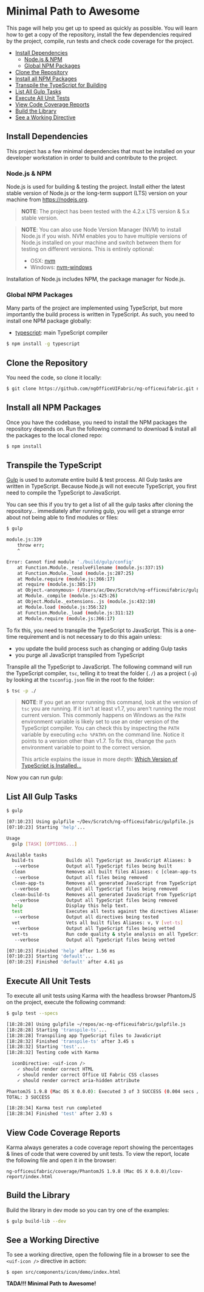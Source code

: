 # Minimal Path to Awesome

This page will help you get up to speed as quickly as possible. You will learn how to get a copy of the repository, install the few dependencies required by the project, compile, run tests and check code coverage for the project. 

- [Install Dependencies](#install-dependencies)
  - [Node.js & NPM](#nodejs--npm)
  - [Global NPM Packages](#global-npm-packages)
- [Clone the Repository](#clone-the-repository)
- [Install all NPM Packages](#install-all-npm-packages)
- [Transpile the TypeScript for Building](#transpile-the-typescript)
- [List All Gulp Tasks](#list-all-gulp-tasks)
- [Execute All Unit Tests](#execute-all-unit-tests)
- [View Code Coverage Reports](#view-code-coverage-reports)
- [Build the Library](#build-the-library)
- [See a Working Directive](#see-a-working-directive)

## Install Dependencies

This project has a few minimal dependencies that must be installed on your developer workstation in order to build and contribute to the project.

### Node.js & NPM

Node.js is used for building & testing the project. Install either the latest stable version of Node.js or the long-term support (LTS) version on your machine from https://nodejs.org.

> **NOTE**: The project has been tested with the 4.2.x LTS version & 5.x stable version. 

> **NOTE**: You can also use Node Version Manager (NVM) to install Node.js if you wish. NVM enables you to have multiple versions of Node.js installed on your machine and switch between them for testing on different versions. This is entirely optional: 
>  - OSX: [nvm](https://github.com/creationix/nvm)
>  - Windows: [nvm-windows](https://github.com/coreybutler/nvm-windows)

Installation of Node.js includes NPM, the package manager for Node.js.

### Global NPM Packages

Many parts of the project are implemented using TypeScript, but more importantly the build process is written in TypeScript. As such, you need to install one NPM package globally:

- [typescript](https://npmjs.com/package/typescript): main TypeScript compiler

```bash
$ npm install -g typescript
```

## Clone the Repository

You need the code, so clone it locally:

```bash
$ git clone https://github.com/ngOfficeUIFabric/ng-officeuifabric.git ng-officeuifabric
```

## Install all NPM Packages

Once you have the codebase, you need to install the NPM packages the repository depends on. Run the following command to download & install all the packages to the local cloned repo:

```bash
$ npm install
```

## Transpile the TypeScript

[Gulp](http://gulpjs.com) is used to automate entire build & test process. All Gulp tasks are written in TypeScript. Because Node.js will not execute TypeScript, you first need to compile the TypeScript to JavaScript. 

You can see this if you try to get a list of all the gulp tasks after cloning the repository... immediately after running gulp, you will get a strange error about not being able to find modules or files:

```bash
$ gulp

module.js:339
    throw err;
    ^

Error: Cannot find module './build/gulp/config'
    at Function.Module._resolveFilename (module.js:337:15)
    at Function.Module._load (module.js:287:25)
    at Module.require (module.js:366:17)
    at require (module.js:385:17)
    at Object.<anonymous> (/Users/ac/Dev/Scratch/ng-officeuifabric/gulpfile.js:3:16)
    at Module._compile (module.js:425:26)
    at Object.Module._extensions..js (module.js:432:10)
    at Module.load (module.js:356:32)
    at Function.Module._load (module.js:311:12)
    at Module.require (module.js:366:17)
```

To fix this, you need to transpile the TypeScript to JavaScript. This is a one-time requirement and is not necessary to do this again unless:
- you update the build process such as changing or adding Gulp tasks
- you purge all JavaScript transpiled from TypeScript

Transpile all the TypeScript to JavaScript. The following command will run the TypeScript compiler, `tsc`, telling it to treat the folder (`./`) as a project (`-p`) by looking at the `tsconfig.json` file in the root fo the folder:

```bash
$ tsc -p ./
```

> **NOTE**: If you get an error running this command, look at the version of `tsc` you are running. If it isn't at least v1.7, you aren't running the most current version. This commonly happens on Windows as the `PATH` environment variable is likely set to use an order version of the TypeScript compiler. You can check this by inspecting the `PATH` variable by executing `echo %PATH%` on the command line. Notice it points to a version other than v1.7. To fix this, change the `path` environment variable to point to the correct version. 
>
> This article explains the issue in more depth: [Which Version of TypeScript is Installed...](http://www.allenconway.net/2015/07/which-version-of-typescript-is.html)

Now you can run gulp:

## List All Gulp Tasks

```bash
$ gulp

[07:10:23] Using gulpfile ~/Dev/Scratch/ng-officeuifabric/gulpfile.js
[07:10:23] Starting 'help'...

Usage
  gulp [TASK] [OPTIONS...]

Available tasks
  build-ts            Builds all TypeScript as JavaScript Aliases: b
   --verbose          Output all TypeScript files being built
  clean               Removes all built files Aliases: c [clean-app-ts, clean-build-ts]
   --verbose          Output all files being removed
  clean-app-ts        Removes all generated JavaScript from TypeScript used in the app
   --verbose          Output all TypeScript files being removed
  clean-build-ts      Removes all generated JavaScript from TypeScript used in the build
   --verbose          Output all TypeScript files being removed
  help                Display this help text.
  test                Executes all tests against the directives Aliases: t, T
   --verbose          Output all directives being tested
  vet                 Vets all built files Aliases: v, V [vet-ts]
   --verbose          Output all TypeScript files being vetted
  vet-ts              Run code quality & style analysis on all TypeScript
   --verbose          Output all TypeScript files being vetted

[07:10:23] Finished 'help' after 1.56 ms
[07:10:23] Starting 'default'...
[07:10:23] Finished 'default' after 4.61 μs
```

## Execute All Unit Tests

To execute all unit tests using Karma with the headless browser PhantomJS on the project, execute the following command:

```bash
$ gulp test --specs

[18:28:28] Using gulpfile ~/repos/ac-ng-officeuifabric/gulpfile.js
[18:28:28] Starting 'transpile-ts'...
[18:28:28] Transpiling app TypeScript files to JavaScript
[18:28:32] Finished 'transpile-ts' after 3.45 s
[18:28:32] Starting 'test'...
[18:28:32] Testing code with Karma

  iconDirective: <uif-icon />
    ✓ should render correct HTML
    ✓ should render correct Office UI Fabric CSS classes
    ✓ should render correct aria-hidden attribute

PhantomJS 1.9.8 (Mac OS X 0.0.0): Executed 3 of 3 SUCCESS (0.004 secs / 0.021 secs)
TOTAL: 3 SUCCESS

[18:28:34] Karma test run completed
[18:28:34] Finished 'test' after 2.93 s
```

## View Code Coverage Reports

Karma always generates a code coverage report showing the percentages & lines of code that were covered by unit tests. To view the report, locate the following file and open it in the browser:

```
ng-officeuifabric/coverage/PhantomJS 1.9.8 (Mac OS X 0.0.0)/lcov-report/index.html
```

## Build the Library

Build the library in dev mode so you can try one of the examples:

```bash
$ gulp build-lib --dev
```

## See a Working Directive

To see a working directive, open the following file in a browser to see the `<uif-icon />` directive in action:

```
$ open src/components/icon/demo/index.html
```

**TADA!!! Minimal Path to Awesome!**
